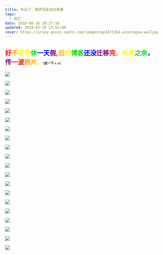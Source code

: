 ```yaml
---
title: 毕业了，致终将逝去的青春
tags:
  - 其它
date: 2018-06-26 20:27:10
updated: 2019-03-19 13:53:08
cover: https://proxy.qnoss.seeln.com/images/wp2471164-aconcagua-wallpapers.jpg
---
```

## <font color = red>好</font><font color = orange>不</font><font color = Yellow>容易</font><font color = grenn>休</font><font color = blue>一天</font><font color = purple>假</font><font color = red>,</font><font color = orange>旧</font><font color = Yellow>的</font><font color = grenn>博客</font><font color = blue>还没</font><font color = purple>迁移</font><font color = red>完</font><font color = orange>。</font><font color = Yellow>休息</font><font color = grenn>之余</font><font color = blue>，</font><font color = purple>传</font><font color = red>一波</font><font color = orange>照片</font><font color = Yellow>。</font><font size = 1>(皮一下 =.=)</font>
![](https://proxy.qnoss.seeln.com/images/IMG_20180620_191951.jpg)
<!--more-->
![](https://proxy.qnoss.seeln.com/images/IMG_20180619_143107.jpg)

![](https://proxy.qnoss.seeln.com/images/IMG_20180619_185605.jpg)

![](https://proxy.qnoss.seeln.com/images/IMG_20180619_185548.jpg)

![](https://proxy.qnoss.seeln.com/images/IMG_20180621_161905.jpg)

![](https://proxy.qnoss.seeln.com/images/IMG_20180621_161936.jpg)

![](https://proxy.qnoss.seeln.com/images/IMG_20180622_093118.jpg)

![](https://proxy.qnoss.seeln.com/images/IMG_20180622_093154.jpg)

![](https://proxy.qnoss.seeln.com/images/IMG_20180622_093208.jpg)

![](https://proxy.qnoss.seeln.com/images/IMG_20180622_093222.jpg)

![](https://proxy.qnoss.seeln.com/images/IMG_20180622_093236.jpg)

![](https://proxy.qnoss.seeln.com/images/IMG_20180622_093240.jpg)

![](https://proxy.qnoss.seeln.com/images/IMG_20180622_093306.jpg)

![](https://proxy.qnoss.seeln.com/images/IMG_20180622_093442.jpg)

![](https://proxy.qnoss.seeln.com/images/IMG_20180622_093828.jpg)

![](https://proxy.qnoss.seeln.com/images/IMG_20180624_223512.jpg)

![](https://proxy.qnoss.seeln.com/images/IMG_20180624_223524.jpg)

![](https://proxy.qnoss.seeln.com/images/IMG_20180624_223539.jpg)

![](https://proxy.qnoss.seeln.com/images/IMG_20180626_202249.jpg)

![](https://proxy.qnoss.seeln.com/images/IMG_20180704_202403.jpg)




